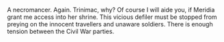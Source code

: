 A necromancer. Again. Trinimac, why? Of course I will aide you, if Meridia grant me access into her shrine. This vicious defiler must be stopped from preying on the
innocent travellers and unaware soldiers. There is enough tension between the Civil War parties.
